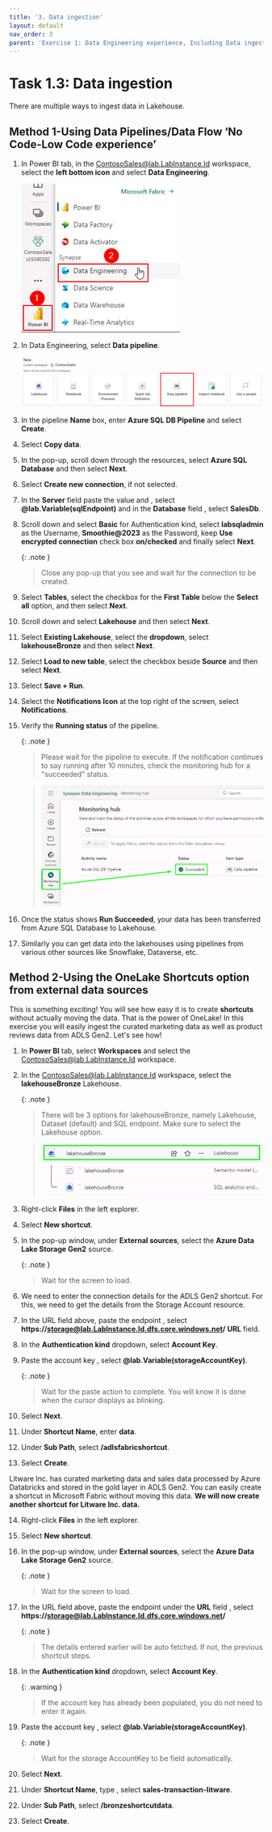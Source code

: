 ```yaml
---
title: '3. Data ingestion'
layout: default
nav_order: 3
parent: 'Exercise 1: Data Engineering experience, Including Data ingestion from a spectrum of analytical data sources into OneLake'
---
```


# Task 1.3: Data ingestion

There are multiple ways to ingest data in Lakehouse.

## Method 1-Using Data Pipelines/Data Flow ‘No Code-Low Code experience’

1. In Power BI tab, in the ContosoSales@lab.LabInstance.Id workspace, select the **left bottom icon** and select **Data Engineering**.

	![DE.](../media/instructions240153/task-1.3.1.png)

2. In Data Engineering, select **Data pipeline**.

	![Data pipeline 2.png](../media/instructions249094/DataPipeline2.png)

3. In the pipeline **Name** box, enter **Azure SQL DB Pipeline** and select **Create**.

4. Select **Copy data**.

5. In the pop-up, scroll down through the resources, select **Azure SQL Database** and then select **Next**.

6. Select **Create new connection**, if not selected.


7. In the **Server** field paste the value and , select **@lab.Variable(sqlEndpoint)** and in the **Database** field , select **SalesDb**.


8. Scroll down and select **Basic** for Authentication kind, select **labsqladmin** as the Username, **Smoothie@2023** as the Password, keep **Use encrypted connection** check box **on/checked** and finally select **Next**.

	{: .note }
 	> Close any pop-up that you see and wait for the connection to be created.

9. Select **Tables**, select the checkbox for the **First Table** below the **Select all** option, and then select **Next**.

10. Scroll down and select **Lakehouse** and then select **Next**.

11. Select **Existing Lakehouse**, select the **dropdown**, select **lakehouseBronze** and then select **Next**.

12. Select **Load to new table**, select the checkbox beside **Source** and then select **Next**.

13. Select **Save + Run**.

14. Select the **Notifications Icon** at the top right of the screen, select **Notifications**.

15. Verify the **Running status** of the pipeline.

	{: .note }
 	> Please wait for the pipeline to execute. If the notification continues to say running after 10 minutes, check the monitoring hub for a "succeeded" status.
  
	>![0faouzwm.png](../media/instructions249094/0faouzwm.png)

16. Once the status shows **Run Succeeded**, your data has been transferred from Azure SQL Database to Lakehouse.

17. Similarly you can get data into the lakehouses using pipelines from various other sources like Snowflake, Dataverse, etc. 

## Method 2-Using the OneLake Shortcuts option from external data sources

This is something exciting! You will see how easy it is to create **shortcuts** without actually moving the data. That is the power of OneLake! In this exercise you will easily ingest the curated marketing data as well as product reviews data from ADLS Gen2. Let's see how!

1. In **Power BI** tab, select **Workspaces** and select the ContosoSales@lab.LabInstance.Id workspace.


2. In the ContosoSales@lab.LabInstance.Id workspace, select the **lakehouseBronze** Lakehouse.


	{: .note }
 	>There will be 3 options for lakehouseBronze, namely Lakehouse, Dataset (default) and SQL endpoint. Make sure to select the Lakehouse option.
 	
  	>![ub6haecs.png](../media/instructions249094/ub6haecs.png)


3. Right-click **Files** in the left explorer.

4. Select **New shortcut**.

5. In the pop-up window, under **External sources**, select the **Azure Data Lake Storage Gen2** source.

	{: .note }
 	> Wait for the screen to load.

6. We need to enter the connection details for the ADLS Gen2 shortcut. For this, we need to get the details from the Storage Account resource.

7. In the URL field above, paste the endpoint , select  **https://storage@lab.LabInstance.Id.dfs.core.windows.net/** **URL** field.

8. In the **Authentication kind** dropdown, select **Account Key**.

9. Paste the account key , select **@lab.Variable(storageAccountKey)**.

	{: .note }
 	> Wait for the paste action to complete. You will know it is done when the cursor displays as blinking.

10. Select **Next**.

11. Under **Shortcut Name**, enter **data**.

12. Under **Sub Path**, select **/adlsfabricshortcut**.

13. Select **Create**.


Litware Inc. has curated marketing data and sales data processed by Azure Databricks and stored in the gold layer in ADLS Gen2. You can easily create a shortcut in Microsoft Fabric without moving this data. **We will now create another shortcut for Litware Inc. data.**

14. Right-click **Files** in the left explorer.

15. Select **New shortcut**.

16. In the pop-up window, under **External sources**, select the **Azure Data Lake Storage Gen2** source.

	{: .note }
 	> Wait for the screen to load.

17. In the URL field above, paste the endpoint under the **URL** field , select **https://storage@lab.LabInstance.Id.dfs.core.windows.net/**

	{: .note }
 	> The details entered earlier will be auto fetched. If not, the previous shortcut steps.

18. In the **Authentication kind** dropdown, select **Account Key**.

	{: .warning }
 	> If the account key has already been populated, you do not need to enter it again.

19. Paste the account key , select **@lab.Variable(storageAccountKey)**.

	{: .note }
 	> Wait for the storage AccountKey to be field automatically.

20. Select **Next**.

21. Under **Shortcut Name**, type , select **sales-transaction-litware**.

22. Under **Sub Path**, select **/bronzeshortcutdata**.

23. Select **Create**.
